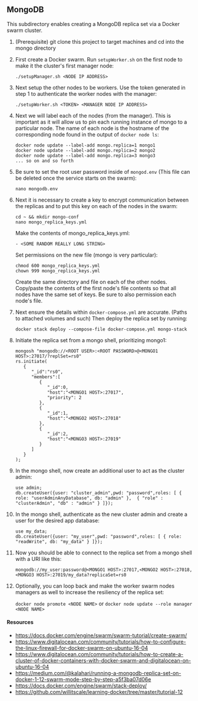 ## MongoDB

This subdirectory enables creating a MongoDB replica set via a Docker swarm
cluster.

1. (Prerequisite) git clone this project to target machines and cd into the mongo directory

2. First create a Docker swarm. Run `setupWorker.sh` on the first node to make it
the cluster's first manager node:
    
    `./setupManager.sh <NODE IP ADDRESS>`

3. Next setup the other nodes to be workers. Use the token generated in step 1
to authenticate the worker nodes with the manager:

    `./setupWorker.sh <TOKEN> <MANAGER NODE IP ADDRESS>`

4. Next we will label each of the nodes (from the manager). This is important as it will allow 
us to pin each running instance of mongo to a particular node. The name of each node is the hostname
of the corresponding node found in the output of `docker node ls`:

    ```
   docker node update --label-add mongo.replica=1 mongo1
   docker node update --label-add mongo.replica=2 mongo2
   docker node update --label-add mongo.replica=3 mongo3
   ... so on and so forth
    ```
    
5. Be sure to set the root user password inside of `mongod.env`
(This file can be deleted once the service starts on the swarm):

    `nano mongodb.env`
    
6. Next it is necessary to create a key to encrypt communication between the replicas and to put this key on each 
of the nodes in the swarm:

    ```
   cd ~ && mkdir mongo-conf
   nano mongo_replica_keys.yml
   ```
   
   Make the contents of mongo_replica_keys.yml:
   
   ```
   - <SOME RANDOM REALLY LONG STRING>
   ```
   
   Set permissions on the new file (mongo is very particular):
   
   ```
   chmod 600 mongo_replica_keys.yml
   chown 999 mongo_replica_keys.yml
   ```
   
   Create the same directory and file on each of the other nodes. Copy/paste the contents of the first node's 
   file contents so that all nodes have the same set of keys. Be sure to also permission each node's file.
    
7. Next ensure the details within `docker-compose.yml` are accurate. (Paths to attached
 volumes and such) Then deploy the replica set by running:

    `docker stack deploy --compose-file docker-compose.yml mongo-stack`
    
8. Initiate the replica set from a mongo shell, prioritizing mongo1:

    ```
   mongosh "mongodb://<ROOT USER>:<ROOT PASSWORD>@<MONGO1 HOST>:27017/?replSet=rs0"
   rs.initiate(
       {
          "_id":"rs0",
          "members":[
             {
                "_id":0,
                "host":"<MONGO1 HOST>:27017",
                "priority": 2
             },
             {
                "_id":1,
                "host":"<MONGO2 HOST>:27018"
             },
             {
                "_id":2,
                "host":"<MONGO3 HOST>:27019"
             }
          ]
       }
   );
   ```
    
9. In the mongo shell, now create an additional user to act as the cluster admin:

    ```
    use admin;
    db.createUser({user: "cluster_admin",pwd: "password",roles: [ { role: "userAdminAnyDatabase", db: "admin" },  { "role" : "clusterAdmin", "db" : "admin" } ]});
    ```
    
10. In the mongo shell, authenticate as the new cluster admin and create a user for the desired app database:

    ```
    use my_data;
    db.createUser({user: "my_user",pwd: "password",roles: [ { role: "readWrite", db: "my_data" } ]});
    ```
    
11. Now you should be able to connect to the replica set from a mongo shell with a URI like this:

    `mongodb://my_user:password@<MONGO1 HOST>:27017,<MONGO2 HOST>:27018,<MONGO3 HOST>:27019/my_data?replicaSet=rs0`
    
12. Optionally, you can loop back and make the worker swarm nodes managers as well to increase the resiliency of
the replica set:

    `docker node promote <NODE NAME>` or `docker node update --role manager <NODE NAME>`

#### Resources
- https://docs.docker.com/engine/swarm/swarm-tutorial/create-swarm/
- https://www.digitalocean.com/community/tutorials/how-to-configure-the-linux-firewall-for-docker-swarm-on-ubuntu-16-04
- https://www.digitalocean.com/community/tutorials/how-to-create-a-cluster-of-docker-containers-with-docker-swarm-and-digitalocean-on-ubuntu-16-04
- https://medium.com/@kalahari/running-a-mongodb-replica-set-on-docker-1-12-swarm-mode-step-by-step-a5f3ba07d06e
- https://docs.docker.com/engine/swarm/stack-deploy/
- https://github.com/willitscale/learning-docker/tree/master/tutorial-12